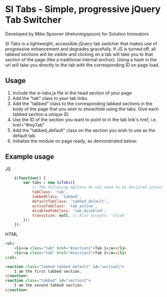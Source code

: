 # SI Tabs - Simple, progressive jQuery Tab Switcher
Developed by Mike Spooner (thetuningspoon) for Solution Innovators

SI Tabs is a lightweight, accessible jQuery tab switcher that makes use of progressive enhancement and degrades gracefully. If JS is turned off, all tabbed sections will be visible and clicking on a tab will take you to that section of the page (like a traditional internal anchor). Using a hash in the url will take you directly to the tab with the corresponding ID on page load.

## Usage

1. Include the si-tabs.js file in the head section of your page
2. Add the "tab" class to your tab links.
3. Add the "tabbed" class to the corresponding tabbed sections in the body of the page that you wish to show/hide using the tabs. Give each tabbed section a unique ID.
4. Use the ID of the section you want to point to in the tab link's href, i.e. href="#myTab"
5. Add the "tabbed_default" class on the section you wish to use as the default tab.
6. Initialize the module on page ready, as demonstrated below:


## Example usage

JS
```javascript
    $(function() {
        var tabs = new SiTabs({
            // The following options do not need to be declared unless you wish to modify them from the default values:
            tabClass: 'tab',
            tabbedClass: 'tabbed',
            defaultTabClass: 'tabbed_default',
            activeTabClass: 'tab_active',
            disabledTabClass: 'tab_disabled',
            transition: null, // Also accepts: 'slide'
        });
    });
```

HTML
```html
<ul>
	<li><a class="tab" href="#section1">Tab 1</a></li>
	<li><a class="tab" href="#section2">Tab 2</a></li>
</ul>

<section class="tabbed tabbed_default" id="section1">
	I am the first tabbed section.
</section> 
<section class="tabbed" id="section2">
	I am the second tabbed section.
</section> 
```
